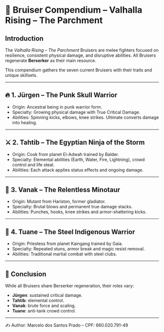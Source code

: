 # 📘 Bruiser Compendium – Valhalla Rising – The Parchment

## Introduction
The *Valhalla Rising – The Parchment* Bruisers are melee fighters focused on resilience, consistent physical damage, and disruptive abilities. All Bruisers regenerate **Berserker** as their main resource.

This compendium gathers the seven current Bruisers with their traits and unique skillsets.

---

## 🔥 1. Jürgen – The Punk Skull Warrior
- Origin: Ancestral being in punk warrior form.
- Specialty: Growing physical damage with True Critical Damage.
- Abilities: Spinning kicks, elbows, knee strikes. Ultimate converts damage into healing.

---

## ⚔️ 2. Tahtib – The Egyptian Ninja of the Storm
- Origin: Cook from planet El-Adwah trained by Balder.
- Specialty: Elemental abilities (Earth, Water, Fire, Lightning), crowd control and life steal.
- Abilities: Each attack applies status effects and ongoing damage.

---

## 🐂 3. Vanak – The Relentless Minotaur
- Origin: Mutant from Hariston, former gladiator.
- Specialty: Brutal blows and permanent true damage stacks.
- Abilities: Punches, hooks, knee strikes and armor-shattering kicks.

---

## 🌿 4. Tuane – The Steel Indigenous Warrior
- Origin: Priestess from planet Kaingang trained by Gaia.
- Specialty: Repeated stuns, armor break and magic resist removal.
- Abilities: Traditional martial combat with steel clubs.

---

## 📌 Conclusion
While all Bruisers share Berserker regeneration, their roles vary:
- **Jürgen**: sustained critical damage.
- **Tahtib**: elemental control.
- **Vanak**: brute force and scaling.
- **Tuane**: anti-tank crowd control.

---

✍️ Author: Marcelo dos Santos Prado – CPF: 660.020.791-49
